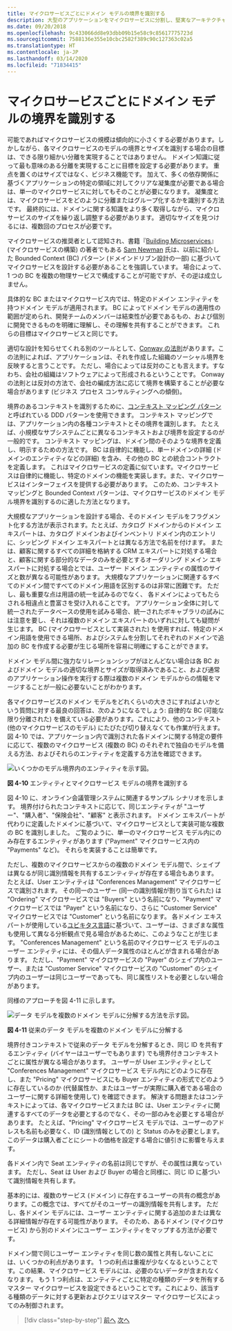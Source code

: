 ```yaml
---
title: マイクロサービスごとにドメイン モデルの境界を識別する
description: 大型のアプリケーションをマイクロサービスに分割し、堅実なアーキテクチャを実現することの本質を探ります。
ms.date: 09/20/2018
ms.openlocfilehash: 9c433066dd8e93dbb09b15e58c9c85617775723d
ms.sourcegitcommit: 7588136e355e10cbc2582f389c90c127363c02a5
ms.translationtype: HT
ms.contentlocale: ja-JP
ms.lasthandoff: 03/14/2020
ms.locfileid: "71834415"
---
```

# <a name="identify-domain-model-boundaries-for-each-microservice"></a>マイクロサービスごとにドメイン モデルの境界を識別する

可能であればマイクロサービスの規模は傾向的に小さくする必要があります。しかしながら、各マイクロサービスのモデルの境界とサイズを識別する場合の目標は、できる限り細かい分離を実現することではありません。 ドメイン知識に従って最も意味のある分離を実現することに目標を設定する必要があります。 重点を置くのはサイズではなく、ビジネス機能です。 加えて、多くの依存関係に基づくアプリケーションの特定の領域に対してクリアな凝集度が必要である場合は、単一のマイクロサービスに対してもそのことが必要になります。 凝集度とは、マイクロサービスをどのように分離またはグループ化するかを識別する方法です。 最終的には、ドメインに関する知識をより多く取得しながら、マイクロサービスのサイズを繰り返し調整する必要があります。 適切なサイズを見つけるには、複数回のプロセスが必要です。

マイクロサービスの推奨者として認知され、書籍『[Building Microservices](https://samnewman.io/)』 (マイクロサービスの構築) の著者でもある [Sam Newman](https://samnewman.io/books/building_microservices/) 氏は、以前に紹介した Bounded Context (BC) パターン (ドメインドリブン設計の一部) に基づいてマイクロサービスを設計する必要があることを強調しています。 場合によって、1 つの BC を複数の物理サービスで構成することが可能ですが、その逆は成立しません。

具体的な BC またはマイクロサービス内では、特定のドメイン エンティティを持つドメイン モデルが適用されます。 BC によってドメイン モデルの適用性の範囲が定められ、開発チームのメンバーは結束性が必要であるもの、および個別に開発できるものを明確に理解し、その理解を共有することができます。 これらの目標はマイクロサービスと同じです。

適切な設計を知らせてくれる別のツールとして、[Conway の法則](https://en.wikipedia.org/wiki/Conway%27s_law)があります。この法則によれば、アプリケーションは、それを作成した組織のソーシャル境界を反映すると言うことです。 ただし、場合によっては反対のことも言えます。すなわち、会社の組織はソフトウェアによって形成されるということです。 Conway の法則とは反対の方法で、会社の編成方法に応じて境界を構築することが必要な場合があります (ビジネス プロセス コンサルティングへの傾倒)。

境界のあるコンテキストを識別するために、[コンテキスト マッピング パターン](https://www.infoq.com/articles/ddd-contextmapping)と呼ばれている DDD パターンを使用できます。 コンテキスト マッピングでは、アプリケーション内の各種コンテキストとその境界を識別します。 たとえば、小規模なサブシステムごとに異なるコンテキストおよび境界を設定するのが一般的です。 コンテキスト マッピングは、ドメイン間のそのような境界を定義し、明示するための方法です。 BC は自律的に機能し、単一ドメインの詳細 (ドメインのエンティティなどの詳細) を含み、その他の BC との統合コントラクトを定義します。 これはマイクロサービスの定義に似ています。マイクロサービスは自律的に機能し、特定のドメインの機能を実装します。また、マイクロサービスはインターフェイスを提供する必要があります。 このため、コンテキスト マッピングと Bounded Context パターンは、マイクロサービスのドメイン モデル境界を識別するのに適した方法となります。

大規模なアプリケーションを設計する場合、そのドメイン モデルをフラグメント化する方法が表示されます。たとえば、カタログ ドメインからのドメイン エキスパートは、カタログ ドメインおよびインベントリ ドメイン内のエントリに、シッピング ドメイン エキスパートとは異なる方法で名前を付けます。 または、顧客に関するすべての詳細を格納する CRM エキスパートに対処する場合と、顧客に関する部分的なデータのみを必要とするオーダリング ドメイン エキスパートに対処する場合とでは、ユーザー ドメイン エンティティの属性のサイズと数が異なる可能性があります。 大規模なアプリケーションに関連するすべてのドメイン間ですべてのドメイン用語を区別するのは非常に困難です。 ただし、最も重要な点は用語の統一を試みるのでなく、 各ドメインによってもたらされる相違点と豊富さを受け入れることです。 アプリケーション全体に対して統一されたデータベースの使用を試みる場合、統一されたボキャブラリの試みには注意を要し、それは複数のドメイン エキスパートのいずれに対しても疑問が生じます。 BC (マイクロサービスとして実装された) を使用すれば、特定のドメイン用語を使用できる場所、およびシステムを分割してそれぞれのドメインで追加の BC を作成する必要が生じる場所を容易に明確にすることができます。

ドメイン モデル間に強力なリレーションシップがほとんどない場合は各 BC およびドメイン モデルの適切な境界とサイズが取得済みであること、および通常のアプリケーション操作を実行する際は複数のドメイン モデルからの情報をマージすることが一般に必要ないことがわかります。

各マイクロサービスのドメイン モデルをどれくらいの大きさにすればよいかという質問に対する最良の回答は、次のようになるでしょう: 自律的な BC (可能な限り分離された) を備えている必要があります。これにより、他のコンテキスト (他のマイクロサービスのモデル) にたびたび切り替えなくても作業が行えます。 図 4-10 では、アプリケーション内で識別された各ドメインに関する特定の要件に応じて、複数のマイクロサービス (複数の BC) のそれぞれで独自のモデルを備える方法、およびそれらのエンティティを定義する方法を確認できます。

![いくつかのモデル境界内のエンティティを示す図。](./media/identify-microservice-domain-model-boundaries/identify-entities-microservice-model-boundries.png)

**図 4-10** エンティティとマイクロサービス モデルの境界を識別する

図 4-10 に、オンライン会議管理システムに関連するサンプル シナリオを示します。 境界付けられたコンテキストに応じて、同じエンティティが "ユーザー"、"購入者"、"保険会社"、"顧客" と表示されます。 ドメイン エキスパートが代わりに定義したドメインに基づいて、マイクロサービスとして実装可能な複数の BC を識別しました。 ご覧のように、単一のマイクロサービス モデル内にのみ存在するエンティティがあります ("Payment" マイクロサービス内の "Payments" など)。 それらを実装することは簡単です。

ただし、複数のマイクロサービスからの複数のドメイン モデル間で、シェイプは異なるが同じ識別情報を共有するエンティティが存在する場合もあります。 たとえば、User エンティティは "Conferences Management" マイクロサービスで識別されます。 その同一のユーザー (同一の識別情報が割り当てられた) は "Ordering" マイクロサービスでは "Buyers" という名前になり、"Payment" マイクロサービスでは "Payer" という名前になり、さらに "Customer Service" マイクロサービスでは "Customer" という名前になります。 各ドメイン エキスパートが使用している[ユビキタス言語](https://martinfowler.com/bliki/UbiquitousLanguage.html)に基づいて、ユーザーは、さまざまな属性も使用して異なる分析観点で見る場合があるために、このようなことが生じます。 "Conferences Management" という名前のマイクロサービス モデルのユーザー エンティティには、その個人データ属性のほとんどが含まれる場合があります。 ただし、"Payment" マイクロサービスの "Payer" のシェイプ内のユーザー、または "Customer Service" マイクロサービスの "Customer" のシェイプ内のユーザーは同じユーザーであっても、同じ属性リストを必要としない場合があります。

同様のアプローチを図 4-11 に示します。

![データ モデルを複数のドメイン モデルに分解する方法を示す図。](./media/identify-microservice-domain-model-boundaries/decompose-traditional-data-models.png)

**図 4-11** 従来のデータ モデルを複数のドメイン モデルに分解する

境界付きコンテキストで従来のデータ モデルを分解するとき、同じ ID を共有するエンティティ (バイヤーはユーザーでもあります) でも境界付きコンテキストごとに属性が異なる場合があります。 ユーザーが User エンティティとして "Conferences Management" マイクロサービス モデル内にどのように存在し、また "Pricing" マイクロサービスにも Buyer エンティティの形式でどのように存在しているのか (代替属性か、またはユーザーが実際に購入者である場合のユーザーに関する詳細を使用して) を確認できます。 解決する問題またはコンテキストによっては、各マイクロサービスまたは BC は、User エンティティに関連するすべてのデータを必要とするのでなく、その一部のみを必要とする場合があります。 たとえば、"Pricing" マイクロサービス モデルでは、ユーザーのアドレスも名前も必要なく、ID (識別情報としての) と Status のみを必要とします。このデータは購入者ごとにシートの価格を設定する場合に値引きに影響を与えます。

各ドメイン内で Seat エンティティの名前は同じですが、その属性は異なっています。 ただし、Seat は User および Buyer の場合と同様に、同じ ID に基づいて識別情報を共有します。

基本的には、複数のサービス (ドメイン) に存在するユーザーの共有の概念があります。この概念では、すべてがそのユーザーの識別情報を共有します。 ただし、各ドメイン モデルには、ユーザー エンティティに関する追加のまたは異なる詳細情報が存在する可能性があります。 そのため、あるドメイン (マイクロサービス) から別のドメインにユーザー エンティティをマップする方法が必要です。

ドメイン間で同じユーザー エンティティを同じ数の属性と共有しないことには、いくつかの利点があります。 1 つの利点は重複が少なくなるということです。この結果、マイクロサービス モデルには、必要のないデータが含まれなくなります。 もう 1 つ利点は、エンティティごとに特定の種類のデータを所有するマスター マイクロサービスを設定できるということです。これにより、該当する種類のデータに対する更新およびクエリはマスター マイクロサービスによってのみ制御されます。

>[!div class="step-by-step"]
>[前へ](distributed-data-management.md)
>[次へ](direct-client-to-microservice-communication-versus-the-api-gateway-pattern.md)
